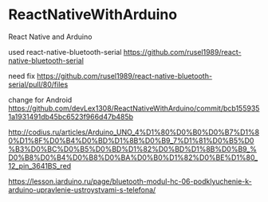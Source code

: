 # ReactNativeWithArduino
React Native and Arduino

used react-native-bluetooth-serial https://github.com/rusel1989/react-native-bluetooth-serial

need fix https://github.com/rusel1989/react-native-bluetooth-serial/pull/80/files

change for Android https://github.com/devLex1308/ReactNativeWithArduino/commit/bcb1559351a1931491db45bc6523f966d47b485b

http://codius.ru/articles/Arduino_UNO_4%D1%80%D0%B0%D0%B7%D1%80%D1%8F%D0%B4%D0%BD%D1%8B%D0%B9_7%D1%81%D0%B5%D0%B3%D0%BC%D0%B5%D0%BD%D1%82%D0%BD%D1%8B%D0%B9_%D0%B8%D0%B4%D0%B8%D0%BA%D0%B0%D1%82%D0%BE%D1%80_12_pin_3641BS_red

https://lesson.iarduino.ru/page/bluetooth-modul-hc-06-podklyuchenie-k-arduino-upravlenie-ustroystvami-s-telefona/